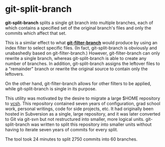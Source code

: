# git-split-branch

**git-split-branch** splits a single git branch into multiple branches, each
of which contains a specified set of the original branch's files and only the
commits which affect that set.

This is a similar effect to what
[**git-filter-branch**](https://github.com/git/git/tree/master/git-filter-branch.sh)
would produce by using an index filter to select specific files.  (In fact,
git-split-branch is obviously and unabashedly based on git-filter-branch.)
However, git-filter-branch can only rewrite a single branch, whereas
git-split-branch is able to create any number of branches.  In addition,
git-split-branch assigns the leftover files to a "remainder" branch or rewrite
the original source to contain only the leftovers.

On the other hand, git-filter-branch allows for other filters to be applied,
while git-split-branch is single in its purpose.

This utility was motivated by the desire to migrate a large $HOME repository
to [vcsh](https://github.com/RichiH/vcsh).  This repository contained seven
years of configuration, grad school work, personal writings, code for side
projects, etc.  It had originally been hosted in Subversion as a single, large
repository, and it was later converted to Git via git-svn but not restructured
into smaller, more logical units.  git-split-branch was written to split this
repository into smaller units without having to iterate seven years of commits
for every split.

The tool took 24 minutes to split 2750 commits into 60 branches.
